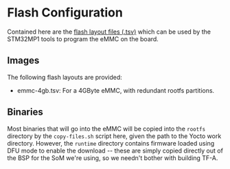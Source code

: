 # Flash Configuration
Contained here are the [flash layout files (.tsv)](https://wiki.st.com/stm32mpu/wiki/STM32CubeProgrammer_flashlayout) which can be used by the STM32MP1 tools to program the eMMC on the board.

## Images
The following flash layouts are provided:

- emmc-4gb.tsv: For a 4GByte eMMC, with redundant rootfs partitions.

## Binaries
Most binaries that will go into the eMMC will be copied into the `rootfs` directory by the `copy-files.sh` script here, given the path to the Yocto work directory. However, the `runtime` directory contains firmware loaded using DFU mode to enable the download -- these are simply copied directly out of the BSP for the SoM we're using, so we needn't bother with building TF-A.
